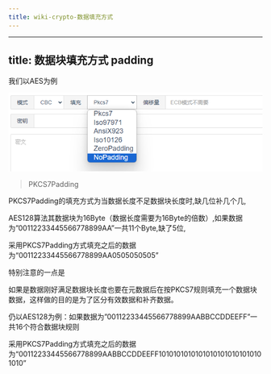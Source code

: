 ```yaml
---
title: wiki-crypto-数据填充方式
---
```

---
title: 数据块填充方式 padding
---









我们以AES为例

![image-20231124145928705](./img/image-20231124145928705.png)



> PKCS7Padding

PKCS7Padding的填充方式为当数据长度不足数据块长度时,缺几位补几个几,

AES128算法其数据块为16Byte（数据长度需要为16Byte的倍数）,如果数据为”00112233445566778899AA”一共11个Byte,缺了5位,

采用PKCS7Padding方式填充之后的数据为“00112233445566778899AA0505050505”

特别注意的一点是

如果是数据刚好满足数据块长度也要在元数据后在按PKCS7规则填充一个数据块数据，这样做的目的是为了区分有效数据和补齐数据。

仍以AES128为例：如果数据为”00112233445566778899AABBCCDDEEFF”一共16个符合数据块规则

采用PKCS7Padding方式填充之后的数据为“00112233445566778899AABBCCDDEEFF10101010101010101010101010101010”